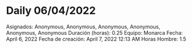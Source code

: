# Daily 06/04/2022

Asignados: Anonymous, Anonymous, Anonymous, Anonymous, Anonymous, Anonymous
Duración (horas): 0.25
Equipo: Monarca
Fecha: April 6, 2022
Fecha de creación: April 7, 2022 12:13 AM
Horas Hombre: 1.5